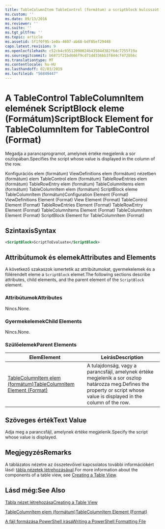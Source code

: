 ```yaml
---
title: TableColumnItem TableControl (formátum) a scriptblock kulcsszót eleme |} A Microsoft Docs
ms.custom: ''
ms.date: 09/13/2016
ms.reviewer: ''
ms.suite: ''
ms.tgt_pltfrm: ''
ms.topic: article
ms.assetid: 5f1f0f95-1e0a-4607-ab68-bdf85ef29448
caps.latest.revision: 9
ms.openlocfilehash: c52cb4c93512090024b43504d382f6dc7255f19a
ms.sourcegitcommit: b6871f21bd666f9cd71dd336bb3f844cf472b56c
ms.translationtype: MT
ms.contentlocale: hu-HU
ms.lasthandoff: 02/03/2019
ms.locfileid: "56849447"
---
```

# <a name="scriptblock-element-for-tablecolumnitem-for-tablecontrol-format"></a><span data-ttu-id="fc943-102">A TableControl TableColumnItem elemének ScriptBlock eleme (Formátum)</span><span class="sxs-lookup"><span data-stu-id="fc943-102">ScriptBlock Element for TableColumnItem for TableControl (Format)</span></span>

<span data-ttu-id="fc943-103">Megadja a parancsprogramot, amelynek értéke megjelenik a sor oszlopában.</span><span class="sxs-lookup"><span data-stu-id="fc943-103">Specifies the script whose value is displayed in the column of the row.</span></span>

<span data-ttu-id="fc943-104">Konfigurációs elem (formátum) ViewDefinitions elem (formátum) nézetben (formátum) elem TableControl elem (formátum) TableRowEntries elem (formátum) TableRowEntry elem (formátum) TableColumnItems elem (formátum) TableColumnItem elem (formátum) ScriptBlock eleme TableColumnItem (formátum)</span><span class="sxs-lookup"><span data-stu-id="fc943-104">Configuration Element (Format) ViewDefinitions Element (Format) View Element (Format) TableControl Element (Format) TableRowEntries Element (Format) TableRowEntry Element (Format) TableColumnItems Element (Format) TableColumnItem Element (Format) ScriptBlock Element for TableColumnItem (Format)</span></span>

## <a name="syntax"></a><span data-ttu-id="fc943-105">Szintaxis</span><span class="sxs-lookup"><span data-stu-id="fc943-105">Syntax</span></span>

```xml
<ScriptBlock>ScriptToEvaluate</ScriptBlock>
```

## <a name="attributes-and-elements"></a><span data-ttu-id="fc943-106">Attribútumok és elemek</span><span class="sxs-lookup"><span data-stu-id="fc943-106">Attributes and Elements</span></span>

<span data-ttu-id="fc943-107">A következő szakaszok ismertetik az attribútumokat, gyermekelemek és a fölérendelt eleme a `ScriptBlock` elemet.</span><span class="sxs-lookup"><span data-stu-id="fc943-107">The following sections describe attributes, child elements, and the parent element of the `ScriptBlock` element.</span></span>

### <a name="attributes"></a><span data-ttu-id="fc943-108">Attribútumok</span><span class="sxs-lookup"><span data-stu-id="fc943-108">Attributes</span></span>

<span data-ttu-id="fc943-109">Nincs.</span><span class="sxs-lookup"><span data-stu-id="fc943-109">None.</span></span>

### <a name="child-elements"></a><span data-ttu-id="fc943-110">Gyermekelemek</span><span class="sxs-lookup"><span data-stu-id="fc943-110">Child Elements</span></span>

<span data-ttu-id="fc943-111">Nincs.</span><span class="sxs-lookup"><span data-stu-id="fc943-111">None.</span></span>

### <a name="parent-elements"></a><span data-ttu-id="fc943-112">Szülőelemek</span><span class="sxs-lookup"><span data-stu-id="fc943-112">Parent Elements</span></span>

|<span data-ttu-id="fc943-113">Elem</span><span class="sxs-lookup"><span data-stu-id="fc943-113">Element</span></span>|<span data-ttu-id="fc943-114">Leírás</span><span class="sxs-lookup"><span data-stu-id="fc943-114">Description</span></span>|
|-------------|-----------------|
|[<span data-ttu-id="fc943-115">TableColumnItem elem (formátum)</span><span class="sxs-lookup"><span data-stu-id="fc943-115">TableColumnItem Element (Format)</span></span>](./tablecolumnitem-element-for-tablecolumnitems-for-tablecontrol-format.md)|<span data-ttu-id="fc943-116">A tulajdonság, vagy a parancsfájl, amelynek értéke megjelenik a sor oszlop határozza meg.</span><span class="sxs-lookup"><span data-stu-id="fc943-116">Defines the property or script whose value is displayed in the column of the row.</span></span>|

## <a name="text-value"></a><span data-ttu-id="fc943-117">Szöveges érték</span><span class="sxs-lookup"><span data-stu-id="fc943-117">Text Value</span></span>

<span data-ttu-id="fc943-118">Adja meg a parancsfájl, amelynek értéke megjelenik.</span><span class="sxs-lookup"><span data-stu-id="fc943-118">Specify the script whose value is displayed.</span></span>

## <a name="remarks"></a><span data-ttu-id="fc943-119">Megjegyzés</span><span class="sxs-lookup"><span data-stu-id="fc943-119">Remarks</span></span>

<span data-ttu-id="fc943-120">A táblázatos nézetre az összetevőivel kapcsolatos további információkért lásd: [tábla nézetek létrehozásával](./creating-a-table-view.md).</span><span class="sxs-lookup"><span data-stu-id="fc943-120">For more information about the components of a table view, see [Creating a Table View](./creating-a-table-view.md).</span></span>

## <a name="see-also"></a><span data-ttu-id="fc943-121">Lásd még:</span><span class="sxs-lookup"><span data-stu-id="fc943-121">See Also</span></span>

[<span data-ttu-id="fc943-122">Tábla nézet létrehozása</span><span class="sxs-lookup"><span data-stu-id="fc943-122">Creating a Table View</span></span>](./creating-a-table-view.md)

[<span data-ttu-id="fc943-123">TableColumnItem elem (formátum)</span><span class="sxs-lookup"><span data-stu-id="fc943-123">TableColumnItem Element (Format)</span></span>](./tablecolumnitem-element-for-tablecolumnitems-for-tablecontrol-format.md)

[<span data-ttu-id="fc943-124">A fájl formázása PowerShell írása</span><span class="sxs-lookup"><span data-stu-id="fc943-124">Writing a PowerShell Formatting File</span></span>](./writing-a-powershell-formatting-file.md)

